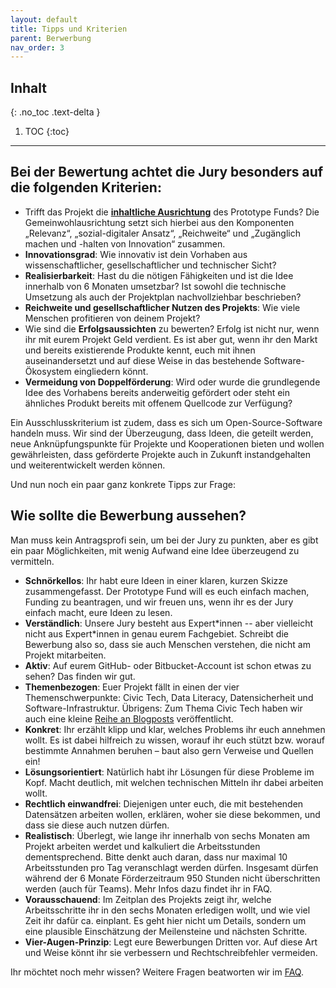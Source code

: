 ```yaml
---
layout: default
title: Tipps und Kriterien
parent: Berwerbung
nav_order: 3
---
```


## Inhalt
{: .no_toc .text-delta }

1. TOC
{:toc}

---

## Bei der Bewertung achtet die Jury besonders auf die folgenden Kriterien:

- Trifft das Projekt die [**inhaltliche Ausrichtung**](https://prototypefund.de/about/public-interest-tech/) des Prototype Funds? Die Gemeinwohlausrichtung setzt sich hierbei  aus den Komponenten „Relevanz“, „sozial-digitaler Ansatz“, „Reichweite“ und  „Zugänglich machen und -halten von Innovation“ zusammen.
- **Innovationsgrad**: Wie innovativ ist dein Vorhaben aus wissenschaftlicher, gesellschaftlicher und technischer Sicht?
- **Realisierbarkeit**: Hast du die nötigen Fähigkeiten und ist die Idee innerhalb von 6 Monaten umsetzbar? Ist sowohl die technische Umsetzung als auch der Projektplan nachvollziehbar beschrieben?
- **Reichweite und gesellschaftlicher Nutzen des Projekts**: Wie viele Menschen profitieren von deinem Projekt?
- Wie sind die **Erfolgsaussichten** zu bewerten? Erfolg ist nicht nur, wenn ihr mit eurem Projekt Geld verdient. Es ist aber gut, wenn ihr den Markt und bereits existierende Produkte kennt, euch mit ihnen auseinandersetzt und auf diese Weise in das bestehende Software-Ökosystem eingliedern könnt.
- **Vermeidung von Doppelförderung**: Wird oder wurde die grundlegende Idee des Vorhabens bereits anderweitig gefördert oder steht ein ähnliches Produkt bereits mit offenem Quellcode zur Verfügung?

Ein Ausschlusskriterium ist zudem, dass es sich um Open-Source-Software handeln muss. Wir sind der Überzeugung, dass Ideen, die geteilt werden, neue Anknüpfungspunkte für Projekte und Kooperationen bieten und wollen gewährleisten, dass geförderte Projekte auch in Zukunft instandgehalten und weiterentwickelt werden können.

Und nun noch ein paar ganz konkrete Tipps zur Frage:

## Wie sollte die Bewerbung aussehen?

Man muss kein Antragsprofi sein, um bei der Jury zu punkten, aber es gibt ein paar Möglichkeiten, mit wenig Aufwand eine Idee überzeugend zu vermitteln.

- **Schnörkellos**: Ihr habt eure Ideen in einer klaren, kurzen Skizze zusammengefasst. Der Prototype Fund will es euch einfach machen, Funding zu beantragen, und wir freuen uns, wenn ihr es der Jury einfach macht, eure Ideen zu lesen.
- **Verständlich**: Unsere Jury besteht aus Expert\*innen -- aber vielleicht nicht aus Expert\*innen in genau eurem Fachgebiet. Schreibt die Bewerbung also so, dass sie auch Menschen verstehen, die nicht am Projekt mitarbeiten.
- **Aktiv**: Auf eurem GitHub- oder Bitbucket-Account ist schon etwas zu sehen? Das finden wir gut.
- **Themenbezogen**: Euer Projekt fällt in einen der vier Themenschwerpunkte: Civic Tech, Data Literacy, Datensicherheit und Software-Infrastruktur. Übrigens: Zum Thema Civic Tech haben wir auch eine kleine [Reihe an Blogposts](https://medium.com/@prototypefund/civic-tech-technologie-f%C3%BCr-b%C3%BCrger-innen-8ddf22c492#.hw5y141no) veröffentlicht.
- **Konkret**: Ihr erzählt klipp und klar, welches Problems ihr euch annehmen wollt. Es ist dabei hilfreich zu wissen, worauf ihr euch stützt bzw. worauf bestimmte Annahmen beruhen – baut also gern Verweise und Quellen ein!
- **Lösungsorientiert**: Natürlich habt ihr Lösungen für diese Probleme im Kopf. Macht deutlich, mit welchen technischen Mitteln ihr dabei arbeiten wollt.
- **Rechtlich einwandfrei**: Diejenigen unter euch, die mit bestehenden Datensätzen arbeiten wollen, erklären, woher sie diese bekommen, und dass sie diese auch nutzen dürfen.
- **Realistisch**: Überlegt, wie lange ihr innerhalb von sechs Monaten am Projekt arbeiten werdet und kalkuliert die Arbeitsstunden dementsprechend. Bitte denkt auch daran, dass nur maximal 10 Arbeitsstunden pro Tag veranschlagt werden dürfen. Insgesamt dürfen während der 6 Monate Förderzeitraum 950 Stunden nicht überschritten werden (auch für Teams). Mehr Infos dazu findet ihr in FAQ.
- **Vorausschauend**: Im Zeitplan des Projekts zeigt ihr, welche Arbeitsschritte ihr in den sechs Monaten erledigen wollt, und wie viel Zeit ihr dafür ca. einplant. Es geht hier nicht um Details, sondern um eine plausible Einschätzung der Meilensteine und nächsten Schritte.
- **Vier-Augen-Prinzip**: Legt eure Bewerbungen Dritten vor. Auf diese Art und Weise könnt ihr sie verbessern und Rechtschreibfehler vermeiden.

Ihr möchtet noch mehr wissen? Weitere Fragen beatworten wir im [FAQ](../../faq).
